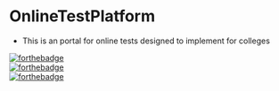 # OnlineTestPlatform

- This is an portal for online tests designed to implement for colleges

[![forthebadge](https://forthebadge.com/images/badges/uses-html.svg)](https://forthebadge.com)</br>
[![forthebadge](https://forthebadge.com/images/badges/uses-css.svg)](https://forthebadge.com)</br>
[![forthebadge](https://forthebadge.com/images/badges/uses-js.svg)](https://forthebadge.com)</br>
